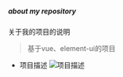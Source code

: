 ##### about my repository
关于我的项目的说明
> 基于vue、element-ui的项目

- 项目描述
![项目描述](https://trubasa.github.io/doc/image/explain.png)